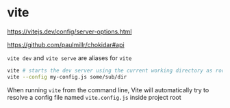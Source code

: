 # vite

https://vitejs.dev/config/server-options.html

https://github.com/paulmillr/chokidar#api

`vite dev` and `vite serve` are aliases for `vite`

```sh
vite # starts the dev server using the current working directory as root
vite --config my-config.js some/sub/dir 
```

When running `vite` from the command line, Vite will automatically try to resolve a config file named `vite.config.js` inside project root